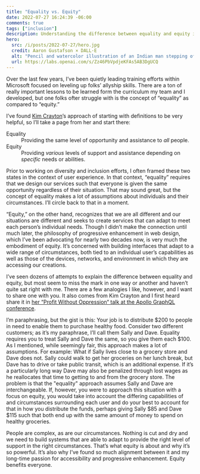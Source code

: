 ```yaml
---
title: "Equality vs. Equity"
date: 2022-07-27 16:24:39 -06:00
comments: true
tags: ["inclusion"]
description: Understanding the difference between equality and equity is key to designing inclusive spaces and teams.
hero:
  src: /i/posts/2022-07-27/hero.jpg
  credit: Aaron Gustafson × DALL·E
  alt: "Pencil and watercolor illustration of an Indian man stepping off a city bus with a bag of groceries"
  url: https://labs.openai.com/s/Zz46PbVpdjeKFAs5AB3DgUCQ
---
```


Over the last few years, I’ve been quietly leading training efforts within Microsoft focused on leveling up folks’ allyship skills. There are a ton of really important lessons to be learned form the curriculum my team and I developed, but one folks ofter struggle with is the concept of “equality” as compared to “equity.”

<!-- more -->

I’ve found [Kim Crayton](https://www.kimcrayton.com/)’s approach of starting with definitions to be very helpful, so I’ll take a page from her and start there:

<dl>
<dt>Equality</dt>
<dd>Providing the same level of opportunity and assistance to <em>all</em> people.</dd>
<dt>Equity</dt>
<dd>Providing <em>various</em> levels of support and assistance depending on <em>specific</em> needs or abilities.</dd>
</dl>

Prior to working on diversity and inclusion efforts, I often framed these two states in the context of user experience. In that context, “equality” requires that we design our services such that everyone is given the same opportunity regardless of their situation. That may sound great, but the concept of equality makes a lot of assumptions about individuals and their circumstances. I’ll circle back to that in a moment.

“Equity,” on the other hand, recognizes that we are all different and our situations are different and seeks to create services that can adapt to meet each person’s individual needs. Though I didn’t make the connection until much later, the philosophy of progressive enhancement in web design, which I’ve been advocating for nearly two decades now, is very much the embodiment of equity. It’s concerned with building interfaces that adapt to a wide range of circumstances, both tied to an individual user’s capabilities as well as those of the devices, networks, and environment in which they are accessing our creations.

I’ve seen dozens of attempts to explain the difference between equality and equity, but most seem to miss the mark in one way or another and haven’t quite sat right with me. There are a few analogies I like, however, and I want to share one with you. It also comes from Kim Crayton and I first heard share it in [her “Profit Without Oppression“ talk at the Apollo GraphQL conference](https://www.youtube.com/watch?v=XKNPA_8DO_U).

I’m paraphrasing, but the gist is this: Your job is to distribute $200 to people in need to enable them to purchase healthy food. Consider two different customers; as it’s my paraphrase, I’ll call them Sally and Dave. Equality requires you to treat Sally and Dave the same, so you give them each $100. As I mentioned, while seemingly fair, this approach makes a lot of assumptions. For example: What if Sally lives close to a grocery store and Dave does not. Sally could walk to get her groceries on her lunch break, but Dave has to drive or take public transit, which is an additional expense. If it’s a particularly long way Dave may also be penalized through lost wages as he reallocates that time to getting to and from the grocery store. The problem is that the "equality" approach assumes Sally and Dave are interchangeable. If, however, you were to approach this situation with a focus on equity, you would take into account the differing capabilities of and circumstances surrounding each user and do your best to account for that in how you distribute the funds, perhaps giving Sally $85 and Dave $115 such that both end up with the same amount of money to spend on healthy groceries.

People are complex, as are our circumstances. Nothing is cut and dry and we need to build systems that are able to adapt to provide the right level of support in the right circumstances. That’s what equity is about and why it’s so powerful. It’s also why I’ve found so much alignment between it and my long-time passion for accessibility and progressive enhancement. Equity benefits everyone.
